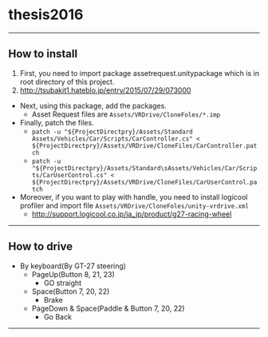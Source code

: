 # thesis2016

---
## How to install
1. First, you need to import package assetrequest.unitypackage which is in root directory of this project.  
  1. http://tsubakit1.hateblo.jp/entry/2015/07/29/073000
* Next, using this package, add the packages.
  * Asset Request files are `Assets/VRDrive/CloneFoles/*.imp`
* Finally, patch the files.
  * `patch -u "${ProjectDirectpry}/Assets/Standard Assets/Vehicles/Car/Scripts/CarController.cs" < ${ProjectDirectpry}/Assets/VRDrive/CloneFiles/CarController.patch`
  * `patch -u "${ProjectDirectpry}/Assets/Standard\sAssets/Vehicles/Car/Scripts/CarUserControl.cs" < ${ProjectDirectpry}/Assets/VRDrive/CloneFiles/CarUserControl.patch`
* Moreover, if you want to play with handle, you need to install logicool profiler and import file `Assets/VRDrive/CloneFoles/unity-vrdrive.xml`
  * http://support.logicool.co.jp/ja_jp/product/g27-racing-wheel

---
## How to drive
* By keyboard(By GT-27 steering)
  * PageUp(Button 8, 21, 23)
    * GO straight
  * Space(Button 7, 20, 22)
    * Brake
  * PageDown & Space(Paddle & Button 7, 20, 22)
    * Go Back
---
